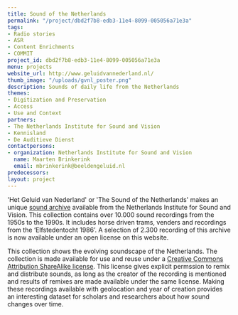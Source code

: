 ```yaml
---
title: Sound of the Netherlands
permalink: "/project/dbd2f7b8-edb3-11e4-8099-005056a71e3a"
tags:
- Radio stories
- ASR
- Content Enrichments
- COMMIT
project_id: dbd2f7b8-edb3-11e4-8099-005056a71e3a
menu: projects
website_url: http://www.geluidvannederland.nl/
thumb_image: "/uploads/gvnl_poster.png"
description: Sounds of daily life from the Netherlands
themes:
- Digitization and Preservation
- Access
- Use and Context
partners:
- The Netherlands Institute for Sound and Vision
- Kennisland
- De Auditieve Dienst
contactpersons:
- organization: Netherlands Institute for Sound and Vision
  name: Maarten Brinkerink
  email: mbrinkerink@beeldengeluid.nl
predecessors: 
layout: project
---
```


'Het Geluid van Nederland' or 'The Sound of the Netherlands' makes an unique [sound archive](http://www.beeldengeluid.nl/geluiden) available from the Netherlands Institute for Sound and Vision. This collection contains over 10.000 sound recordings from the 1950s to the 1990s. It includes horse driven trams, venders and recordings from the ‘Elfstedentocht 1986’. A selection of 2.300 recording of this archive is now available under an open license on this website.

This collection shows the evolving soundscape of the Netherlands. The collection is made available for use and reuse under a [Creative Commons Attribution ShareAlike license](http://creativecommons.org/licenses/by-sa/3.0/nl/deed.en). This license gives explicit permssion to remix and distribute sounds, as long as the creator of the recording is mentioned and results of remixes are made available under the same license. Making these recordings available with geolocation and year of creation provides an interesting dataset for scholars and researchers about how sound changes over time.
